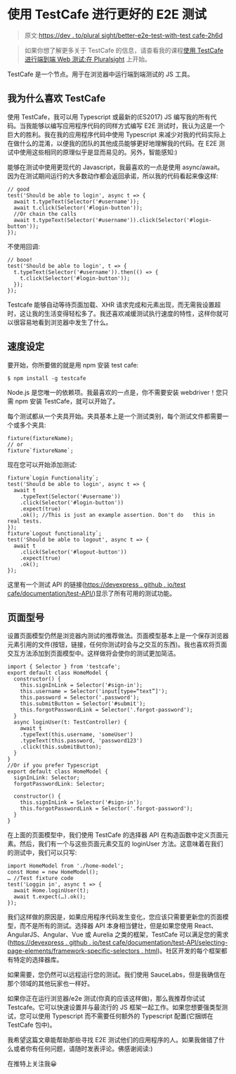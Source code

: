 # 使用 TestCafe 进行更好的 E2E 测试

> 原文:[https://dev . to/plural sight/better-e2e-test-with-test cafe-2h6d](https://dev.to/pluralsight/better-e2e-testing-with-testcafe-2h6d)

> 如果你想了解更多关于 TestCafe 的信息，请查看我的课程[使用 TestCafe 进行端到端 Web 测试:在 Pluralsight](https://pluralsight.pxf.io/Od2GW) 上开始。

TestCafe 是一个节点。用于在浏览器中运行端到端测试的 JS 工具。

## [](#why-i-like-testcafe)我为什么喜欢 TestCafe

使用 TestCafe，我可以用 Typescript 或最新的(ES2017) JS 编写我的所有代码。当我能够以编写应用程序代码的同样方式编写 E2E 测试时，我认为这是一个巨大的胜利。我在我的应用程序代码中使用 Typescript 来减少对我的代码实际上在做什么的混淆，以便我的团队的其他成员能够更好地理解我的代码。在 E2E 测试中使用这些相同的原理似乎是显而易见的。另外，智能感知:)

能够在测试中使用更现代的 Javascript，我最喜欢的一点是使用 async/await。因为在测试期间运行的大多数动作都会返回承诺，所以我的代码看起来像这样:

```
// good
test('Should be able to login', async t => {
  await t.typeText(Selector('#username'));
  await t.click(Selector('#login-button'));
  //Or chain the calls
  await t.typeText(Selector('#username')).click(Selector('#login-button'));
}); 
```

不使用回调:

```
// booo!
test('Should be able to login', t => {
  t.typeText(Selector('#username')).then(() => {
    t.click(Selector('#login-button'));
  });
}); 
```

Testcafe 能够自动等待页面加载、XHR 请求完成和元素出现，而无需我设置超时，这让我的生活变得轻松多了。我还喜欢减缓测试执行速度的特性，这样你就可以很容易地看到浏览器中发生了什么。

## [](#speed-to-setup)速度设定

要开始，你所要做的就是用 npm 安装 test cafe:

```
$ npm install -g testcafe 
```

Node.js 是您唯一的依赖项。我最喜欢的一点是，你不需要安装 webdriver！您只需 npm 安装 TestCafe，就可以开始了。

每个测试都从一个夹具开始。夹具基本上是一个测试类别，每个测试文件都需要一个或多个夹具:

```
fixture(fixtureName);
// or
fixture`fixtureName`; 
```

现在您可以开始添加测试:

```
fixture`Login Functionality`;
test('Should be able to login', async t => {
  await t
    .typeText(Selector('#username'))
    .click(Selector('#login-button'))
    .expect(true)
    .ok(); //This is just an example assertion. Don't do   this in real tests.
});
fixture`Logout functionality`;
test('Should be able to logout', async t => {
  await t
    .click(Selector('#logout-button'))
    .expect(true)
    .ok();
}); 
```

这里有一个测试 API 的链接([https://devexpress . github . io/test cafe/documentation/test-API/](https://devexpress.github.io/testcafe/documentation/test-api/))显示了所有可用的测试功能。

## [](#page-models)页面型号

设置页面模型仍然是浏览器内测试的推荐做法。页面模型基本上是一个保存浏览器元素引用的文件(按钮，链接，任何你测试时会与之交互的东西)。我也喜欢将页面交互方法添加到页面模型中。这样做将会使你的测试更加简洁。

```
import { Selector } from 'testcafe';
export default class HomeModel {
  constructor() {
    this.signInLink = Selector('#sign-in');
    this.username = Selector('input[type=“text”]');
    this.password = Selector('.password');
    this.submitButton = Selector('#submit');
    this.forgotPasswordLink = Selector('.forgot-password');
  }
  async loginUser(t: TestController) {
    await t
    .typeText(this.username, 'someUser')
    .typeText(this.password, 'password123')
    .click(this.submitButton);
  }
}
//Or if you prefer Typescript
export default class HomeModel {
  signInLink: Selector;
  forgotPasswordLink: Selector;

  constructor() {
    this.signInLink = Selector('#sign-in');
    this.forgotPasswordLink = Selector('.forgot-password');
  }
} 
```

在上面的页面模型中，我们使用 TestCafe 的选择器 API 在构造函数中定义页面元素。然后，我们有一个与这些页面元素交互的 loginUser 方法。这意味着在我们的测试中，我们可以只写:

```
import HomeModel from './home-model';
const Home = new HomeModel();
… //Test fixture code
test('Loggin in', async t => {
  await Home.loginUser(t);
  await t.expect(…).ok();
}); 
```

我们这样做的原因是，如果应用程序代码发生变化，您应该只需要更新您的页面模型，而不是所有的测试。选择器 API 本身相当健壮，但是如果您使用 React、AngularJS、Angular、Vue 或 Aurelia 之类的框架，TestCafe 可以满足您的需求([https://devexpress . github . io/test cafe/documentation/test-API/selecting-page-elements/framework-specific-selectors . html](https://devexpress.github.io/testcafe/documentation/test-api/selecting-page-elements/framework-specific-selectors.html))。社区开发的每个框架都有特定的选择器库。

如果需要，您仍然可以远程运行您的测试。我们使用 SauceLabs，但是我确信在那个领域的其他玩家也一样好。

如果你正在运行浏览器/e2e 测试(你真的应该这样做)，那么我推荐你试试 Testcafe。它可以快速设置并与最流行的 JS 框架一起工作。如果您想要强类型测试，您可以使用 Typescript 而不需要任何额外的 Typescript 配置(它捆绑在 TestCafe 包中)。

我希望这篇文章能帮助那些寻找 E2E 测试他们的应用程序的人。如果我做错了什么或者你有任何问题，请随时发表评论。佛感谢阅读:)

在推特上关注我😀